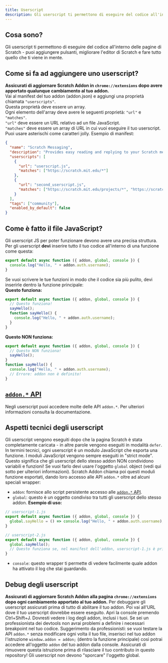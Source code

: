 ```yaml
---
title: Userscript
description: Gli userscript ti permettono di eseguire del codice all'interno delle pagine di Scratch - puoi aggiungere pulsanti, migliorare l'editor di Scratch e fare tutto quello che ti viene in mente.
---
```

## Cosa sono?
Gli userscript ti permettono di eseguire del codice all'interno delle pagine di Scratch - puoi aggiungere pulsanti, migliorare l'editor di Scratch e fare tutto quello che ti viene in mente.

## Come si fa ad aggiungere uno userscript?
**Assicurati di aggiornare Scratch Addon in `chrome://extensions` dopo avere apportato qualunque cambiamento al tuo addon.**  
Vai al manifest del tuo addon (addon.json) e aggiungi una proprietà chiamata `"userscripts"`.  
Questa proprietà deve essere un array.  
Ogni elemento dell'array deve avere le seguenti proprietà: `"url"` e `"matches"`.  
`"url"` deve essere un URL relativo ad un file JavaScript.  
`"matches"` deve essere un array di URL in cui vuoi eseguire il tuo userscript. Puoi usare asterischi come caratteri jolly.
Esempio di manifest:
```json
{
  "name": "Scratch Messaging",
  "description": "Provides easy reading and replying to your Scratch messages.",
  "userscripts": [
    {
      "url": "userscript.js",
      "matches": ["https://scratch.mit.edu/*"]
    },
    {
      "url": "second_userscript.js",
      "matches": ["https://scratch.mit.edu/projects/*", "https://scratch.mit.edu/users/*"]
    }
  ],
  "tags": ["community"],
  "enabled_by_default": false
}
```

## Come è fatto il file JavaScript?
Gli userscript JS per poter funzionare devono avere una precisa struttura.  
Per gli userscript **devi** inserire tutto il tuo codice all'interno di una funzione come questa:
```js
export default async function ({ addon, global, console }) {
  console.log("Hello, " + addon.auth.username);
}
```
Se vuoi scrivere le tue funzioni in modo che il codice sia più pulito, devi inserirle dentro la funzione principale:  
**Questo funziona:**
```js
export default async function ({ addon, global, console }) {
  // Questo funziona!
  sayHello();
  function sayHello() {
    console.log("Hello, " + addon.auth.username);
  }
}
```
**Questo NON funziona:**
```js
export default async function ({ addon, global, console }) {
  // Questo NON funziona!
  sayHello();
}
function sayHello() {
  console.log("Hello, " + addon.auth.username);
  // Errore: addon non è definito!
}
```

## [`addon.*` API](/docs/developing/addon-apis-reference)
Negli userscript puoi accedere molte delle API `addon.*`. Per ulteriori informazioni consulta la documentazione.

## Aspetti tecnici degli userscript
Gli userscript vengono eseguiti dopo che la pagina Scratch è stata completamente caricata - in altre parole vengono eseguiti in modalità `defer`.
In termini tecnici, ogni userscript è un modulo JavaScript che esporta una funzione. I moduli JavaScript vengono sempre eseguiti in "strict mode".  
Questo significa che gli userscript dello stesso addon NON condividono variabili e funzioni! Se vuoi farlo devi usare l'oggetto `global` object (vedi qui sotto per ulteriori informazioni).
Scratch Addon chiama poi questi moduli funzione esportati, dando loro accesso alle API `addon.*` oltre ad alcuni speciali wrapper:
- `addon`: fornisce allo script persistente accesso alle [`addon.*` API](/docs/developing/addon-apis-reference).
- `global`: questo è un oggetto condiviso tra tutti gli userscript dello stesso addon. **Esempio di uso:**
```js
// userscript-1.js
export default async function ({ addon, global, console }) {
  global.sayHello = () => console.log("Hello, " + addon.auth.username);
}

// userscript-2.js
export default async function ({ addon, global, console }) {
  global.sayHello();
  // Questo funziona se, nel manifest dell'addon, userscript-1.js è prima di userscript-2.js nell'array userscripts.
}
```
- `console`: questo wrapper ti permette di vedere facilmente quale addon ha attivato il log che stai guardando.

## Debug degli userscript
**Assicurati di aggiornare Scratch Addon alla pagina `chrome://extensions` dopo ogni cambiamento apportato al tuo addon.** 
Per debuggare gli userscript assicurati prima di tutto di abilitare il tuo addon. 
Poi vai all'URL dove il tuo userscript dovrebbe essere eseguito.
Apri la console premendo Ctrl+Shift+J. 
Dovresti vedere i log degli addon, inclusi i tuoi. Se sei un professionista dei devtools non avrai problemi a definire i necessari breakpoint nel tuo codice. 
Suggerimento da professionisti: se vuoi testare la API `addon.*` senza modificare ogni volta il tuo file, inserisci nel tuo addon l'istruzione `window.addon = addon;` (dentro la funzione principale) così potrai accedere all'oggetto `addon` del tuo addon dalla console. Assicurati di rimuovere questa istruzione prima di rilasciare il tuo contributo in questo repository! Gli userscript non devono "sporcare" l'oggetto global.